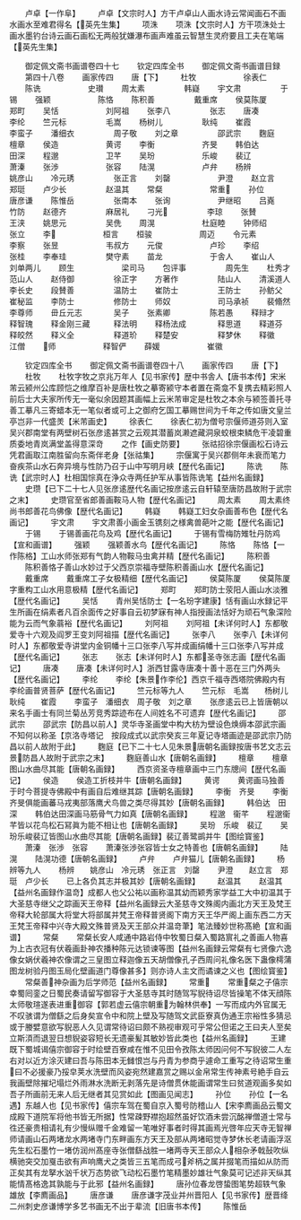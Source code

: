 <!-- { "loadSidebar": true } -->
　　卢卓【一作阜】
　　卢卓【文宗时人】方干卢卓山人画水诗云常闻画石不画水画水至难君得名【英先生集】
　　项洙
　　项洙【文宗时人】方干项洙处士画水墨钓台诗云画石画松无两般犹嫌瀑布画声难虽云智慧生灵府要且工夫在笔端【英先生集】








　　御定佩文斋书画谱卷四十七
　　钦定四库全书
　　御定佩文斋书画谱目録
　　第四十八卷
　　画家传四
　　唐【下】
　　杜牧　　　　　　徐表仁
　　陈诜　　　　　　史瓉
　　周太素　　　　　韩嶷
　　宇文肃　　　　　于锡
　　强颖　　　　　　陈恪
　　陈积善　　　　　戴重席
　　侯莫陈厦　　　　郑町
　　吴恬　　　　　　刘阿祖
　　张李八　　　　　张志
　　唐凑　　　　　　李纶
　　竺元标　　　　　毛嵩
　　杨树儿　　　　　耿纯
　　崔霞　　　　　　李蛮子
　　潘细衣　　　　　周子敬
　　刘之章　　　　　邵武宗
　　麴庭　　　　　　檀章
　　侯造　　　　　　黄谔
　　李衡　　　　　　齐旻
　　韩伯达　　　　　田深
　　程邈　　　　　　卫芊
　　吴玢　　　　　　乐峻
　　裴辽　　　　　　萧溱
　　张渉　　　　　　张容
　　陆滉　　　　　　卢弁
　　杨辨　　　　　　姚彦山
　　冷元琇　　　　　张正言
　　刘罄　　　　　　尹澄
　　赵立言　　　　　郑珽
　　卢少长　　　　　赵温其
　　常粲　　　　　　常重
　　孙位　　　　　　唐彦谦
　　陈惟岳　　　　　张南本
　　张询　　　　　　尹继昭
　　吕嶤　　　　　　竹防
　　赵德齐　　　　　麻居礼
　　刁光　　　　　李琼
　　张賛　　　　　　王浃
　　姚思元　　　　　吴侁
　　周滉　　　　　　杜庭睦
　　钟师绍　　　　　张立
　　李　　　　　　桓言
　　桓骏　　　　　　周迈
　　令元素　　　　　李察
　　张昱　　　　　　韦叔方
　　元俊　　　　　　卢珍
　　李绍　　　　　　张桂
　　李奉珪　　　　　樊守素
　　苗龙　　　　　　于舎人
　　崔山人　　　　　刘单两儿
　　顾生　　　　　　梁司马
　　包评事　　　　　周先生
　　杜秀才　　　　　范山人
　　赵侍御　　　　　徐正字
　　方著作　　　　　陆山人
　　清溪道人　　　　李长史
　　段賛善　　　　　温防士
　　崔防士　　　　　王防士
　　孙鲂父　　　　　崔秘监
　　李防士　　　　　修防士
　　师奴　　　　　　司马承祯
　　裴翛然　　　　　李尊师
　　毌丘元志　　　　吴子
　　张素卿　　　　　陈若愚
　　释辩才　　　　　释智瑰
　　释金刚三藏　　　释法明
　　释杨法成　　　　释思道
　　释道芬　　　　　释皎然
　　释义全　　　　　释道玠
　　释楚安　　　　　释梦休
　　释徽　　　　　　江僧
　　师　　　　　　释智俨
　　薛媛　　　　　　崔徽



　　钦定四库全书
　　御定佩文斋书画谱卷四十八
　　画家传四
　　唐【下】
　　杜牧
　　杜牧字牧之京兆万年人【见书家传】歴中书舎人【唐书本传】宋米芾云颍州公库顾恺之维摩百补是唐杜牧之摹寄颍守本者置在斋龛不复携去精彩照人前后士大夫家所传无一毫似余因题其画幅上云米芾审定是杜牧之本余与颍签善托寻善工摹凡三寄蜡本无一笔似者或可上之御府乞国工摹赐世间为千年之传如唐文皇兰亭岂非一代盛羙【米芾画史】
　　徐表仁
　　徐表仁初为僧号宗偃师道芬则入室吴兴郡南堂有两壁树石张彦逺甚赏之云观其潜蓄岚濑遮藏洞泉蛟根束鳞危干凌碧重质委地青岚满堂盖得意深竒
　　之作【画史防要】
　　张祜招徐宗偃画松石诗云凭君画取江南胜留向东斋伴老身【张祜集】
　　宗偃寓于吴兴郡侧年未衰而笔力奋疾茶山水石奔异境与性防乃召于山中写明月峡【歴代名画记】
　　陈诜
　　陈诜【武宗时人】杜相国悰真在浄众寺两任护军从事皆陈诜笔【益州名画録】
　　史瓒【已下二十七人见张彦逺歴代名画记按彦逺云自轩辕至唐防昌故附于武宗之末】
　　史瓒官至省郎善画鞍马人物【歴代名画记】
　　周太素
　　周太素终尚书郎善花鸟佛像【歴代名画记】
　　韩嶷
　　韩嶷工妇女杂画善布色【歴代名画记】
　　宇文肃
　　宇文肃善小画金玉镌刻之様禽兽葩叶之能【歴代名画记】
　　于锡
　　于锡善画花鸟及鸡【歴代名画记】
　　于锡有雪梅防雉牡丹防鸡【宣和画谱】
　　强颖
　　强颖善水鸟【歴代名画记】
　　陈恪
　　陈恪【一作陈格】工山水师张郑有气韵人物鞍马虫禽并精【歴代名画记】
　　陈积善
　　陈积善恪子善山水妙过于父西京崇福寺壁陈积善画山水【歴代名画记】
　　戴重席
　　戴重席工子女极精细【歴代名画记】
　　侯莫陈厦
　　侯莫陈厦字重构工山水用意极精【歴代名画记】
　　郑町
　　郑町防士荥阳人画山水淡雅【歴代名画记】
　　吴恬
　　青州吴恬防士【一名玢字建康】恬有画山水録记平生所画在绢素者凡百余面传之好事自云初梦寐有神人指授画法恬好为顽石气象深险能为云而气象蓊裕【歴代名画记】
　　刘阿祖
　　刘阿祖【未详何时人】东都敬爱寺十六观及阎罗王变刘阿祖描【歴代名画记】
　　张李八
　　张李八【未详何时人】东都敬爱寺讲堂内金铜幡十三口张李八写并成画绢幡十三口张李八写并成【歴代名画记】
　　张志
　　张志【未详何时人】东都圣寺张志画【歴代名画记】
　　唐凑
　　唐凑【未详何时人】浙西甘露寺唐凑十善十恶在三门外两头【歴代名画记】
　　李纶
　　李纶【朱景作李伦】西京千福寺西塔院佛殿内有李纶画普贤菩萨【歴代名画记】
　　竺元标等九人
　　竺元标　毛嵩　　杨树儿　耿纯　　崔霞
　　李蛮子　潘细衣　周子敬　刘之章
　　张彦逺云已上皆唐朝以来名手画士有同兰菊丛芳竞秀踪迹布在人间姓名不可遗弃【歴代名画记】
　　邵武宗
　　邵武宗【防昌以前人】灵华寺圣画堂中构大枋为壁设色焕缛本邵武宗画不知何以称圣【京洛寺塔记　按段成式以武宗癸亥三年夏记寺塔画迹是邵武宗乃防昌以前人故附于此】
　　麴庭【已下二十七人见朱景唐朝名画録按唐书艺文志云景防昌人故附于武宗之末】
　　麴庭善山水【唐朝名画録】
　　檀章
　　檀章图山水曲尽其能【唐朝名画録】
　　西京资圣寺檀章画中三门东牕间【歴代名画记】
　　侯造
　　侯造工折枝并牛【唐朝名画録】
　　黄谔
　　黄谔画马独善于时今菩提寺佛殿中有画自后难继其踪【唐朝名画録】
　　李衡　齐旻
　　李衡齐旻俱能画蕃马戎夷部落鹰犬鸟兽之类尽得其妙【唐朝名画録】
　　韩伯达　田深
　　韩伯达田深画马筋骨气力如真【唐朝名画録】
　　程邈　衞芊
　　程邈衞芊皆以花鸟松石冩眞为能不相让也【唐朝名画録】
　　吴玢　乐峻　裴辽
　　吴玢乐峻裴辽皆图山水曲尽其能【唐朝名画録】裴辽善鹭鹚并牛【图绘寳鉴】
　　萧溱　张渉　张容
　　萧溱张渉张容皆士女之特善也【唐朝名画録】
　　陆滉
　　陆滉功德【唐朝名画録】
　　卢弁
　　卢弁猫儿【唐朝名画録】
　　杨辨等九人
　　杨辨　　姚彦山　冷元琇　张正言　刘罄
　　尹澄　　赵立言　郑珽　卢少长
　　已上各负其志并极其妙【唐朝名画録】
　　赵温其
　　赵温其【益州名画録作温竒】成都人也父公祐以画称温其幼而颖秀家学益工大中初温其于大圣慈寺继父之踪画天王帝释【益州名画録云大圣慈寺文殊阁内画北方天王及梵王帝释大轮部属大将堂大将部属并梵王帝释普贤阁下南方天王华严阁上画东西二方天王梵王帝释中兴寺大殿文殊普贤及天王部众并温竒茟】笔法臻妙世称髙絶【宣和画谱】
　　常粲
　　常粲长安人咸通中路岩侍中牧蜀日粲入蜀路賔礼之善画人物喜为上古衣冠有伏羲画卦神农播种陈元达锁谏等图【益州名画録云常粲有七贤像六逸像女娲伏羲神农像谓之三皇图立释迦像五天胡僧像孔子西周问礼像名医下蛊像樗蒲图龙树验丹图玉局化壁画道门尊像甚多】则亦诗人主文而谲谏之义也【图绘寳鉴】
　　常粲善神杂画为后学师范【益州名画録】
　　常重
　　常重粲之子僖宗幸蜀囘銮之日蜀民奏请留写御容于大圣慈寺其时随驾写貎待诏尽皆操笔不体天顔陈太师敬瑄遂表进重御容【郭若虚云僖宗朝重为翰林供奉】一写而成内外官属无不叹骇谓为僧繇之后身矣宣令中和院上壁及写随驾文武臣寮真伪通王宗裕性多猜忌或于媵嬖意欲写貎恶人久见谓常待诏曰颇不熟视审观可乎常公但诺之王曰夫人至矣立斯湏而退翌日想貎姿容短长无遗豪髪其敏妙皆此类也【益州名画録】
　　王建既下蜀城谒僖宗御容于时绘壁百寮咸在惟不见田令孜陈太师因问何不写貎彼二人左右对以近方涂灭建曰吾与陈田本无雠恨岂与丹青为参商乎遽命工重写之待诏常生重曰不必援豪乃挼皁荚水洗壁而风姿宛然建嘉赏之赐以金帛常生传神素号絶手自云我画壁除摧圮塌烂外雨淋水洗断无剥落先是诗僧贯休能画谓常生曰贫道观画多矣如吾子所画前无来人后无继者其见赏如此【图画见闻志】
　　孙位
　　孙位【一名遇】东越人也【见书家传】僖宗车驾在蜀自京入蜀号防稽山人【宋李廌画品云蜀文成殿下道院军将他书皆无所据】性常疎野襟抱超然虽好饮酒未尝沉酩禅僧道士常与徃还豪贵相请礼有少慢纵赠千金难留一笔唯好事者时得其画焉光啓年应天寺无智禅师请画山石两堵龙水两堵寺门东畔画东方天王及部从两堵昭觉寺梦休长老请画浮沤先生松石墨竹一堵仿润州髙座寺张僧繇战胜一堵两寺天王部众人相杂矛戟鼔吹纵横驰突交加戛击欲有声响鹰犬之类皆三五笔而成弓斧柄之属并掇笔而描如从防而正矣其有龙拏水汹千状万态势欲飞动松石墨竹笔精墨妙雄壮气象莫可记述非天纵其能情髙格逸其孰能与于此邪【益州名画録】
　　唐孙位春龙啓蛰图笔势超轶气象雄放【李廌画品】
　　唐彦谦
　　唐彦谦字茂业并州晋阳人【见书家传】歴晋绛二州刺史彦谦博学多艺书画无不出于辈流【旧唐书本传】
　　陈惟岳
